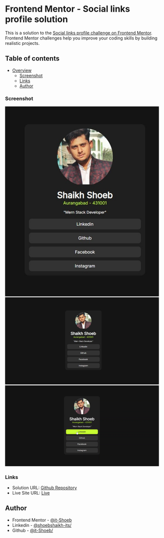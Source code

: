 # Frontend Mentor - Social links profile solution

This is a solution to the [Social links profile challenge on Frontend Mentor](https://www.frontendmentor.io/challenges/social-links-profile-UG32l9m6dQ). Frontend Mentor challenges help you improve your coding skills by building realistic projects. 

## Table of contents

- [Overview](#overview)
  - [Screenshot](#screenshot)
  - [Links](#links)
  - [Author](#author)

### Screenshot

![Mobile Screenshoot](./design//mobile.jpg)
![Desktop Screenshoot](./design/desktop01.jpg)
![Desktop Screenshoot](./design//desktop02.png)

### Links

- Solution URL: [Github Repository](https://github.com/it-Shoeb/Frontend-Mentor/tree/main/Newbie-Social%20Link%20Profile)
- Live Site URL: [Live](https://sociallinkprofile-fm.netlify.app/)

## Author

- Frontend Mentor - [@it-Shoeb](https://www.frontendmentor.io/profile/it-Shoeb)
- Linkedin - [@shoebshaikh-its/](https://www.linkedin.com/in/shoebshaikh-its/)
- Github - [@it-Shoeb/](https://github.com/it-Shoeb/)
